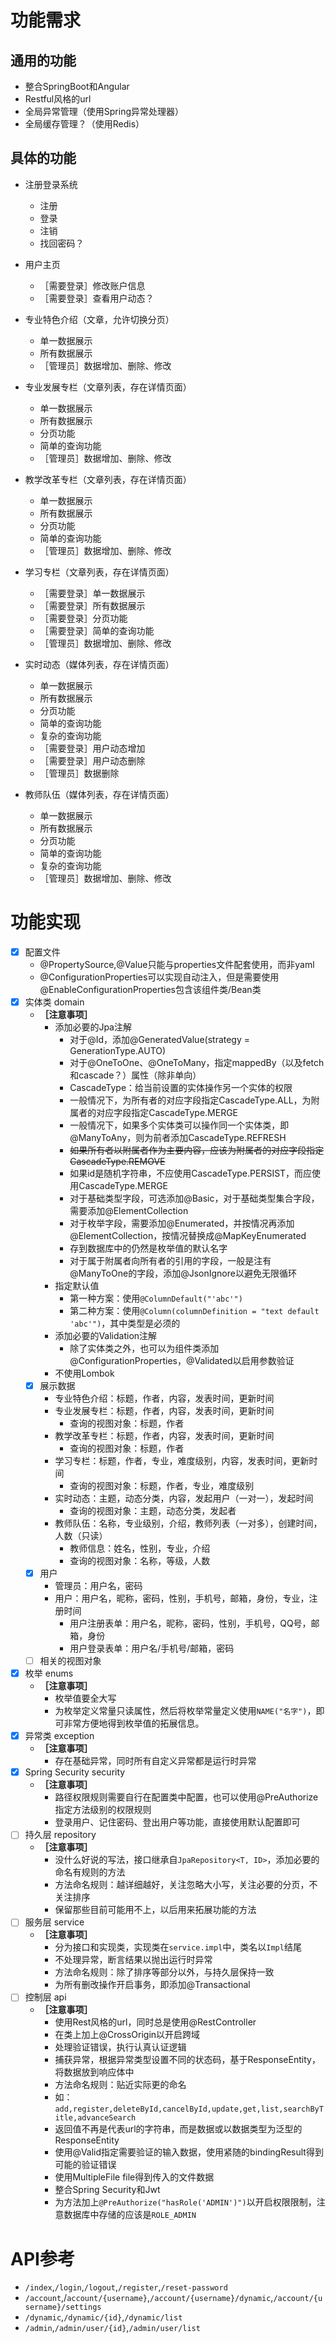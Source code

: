 # 功能需求

## 通用的功能

* 整合SpringBoot和Angular
* Restful风格的url
* 全局异常管理（使用Spring异常处理器）
* 全局缓存管理？（使用Redis）

## 具体的功能

* 注册登录系统
    * 注册
    * 登录
    * 注销
    * 找回密码？
* 用户主页
    * ［需要登录］修改账户信息
    * ［需要登录］查看用户动态？

* 专业特色介绍（文章，允许切换分页）
    * 单一数据展示
    * 所有数据展示
    * ［管理员］数据增加、删除、修改
* 专业发展专栏（文章列表，存在详情页面）
    * 单一数据展示
    * 所有数据展示
    * 分页功能
    * 简单的查询功能
    * ［管理员］数据增加、删除、修改
* 教学改革专栏（文章列表，存在详情页面）
    * 单一数据展示
    * 所有数据展示
    * 分页功能
    * 简单的查询功能
    * ［管理员］数据增加、删除、修改
* 学习专栏（文章列表，存在详情页面）
    * ［需要登录］单一数据展示
    * ［需要登录］所有数据展示
    * ［需要登录］分页功能
    * ［需要登录］简单的查询功能
    * ［管理员］数据增加、删除、修改
* 实时动态（媒体列表，存在详情页面）
    * 单一数据展示
    * 所有数据展示
    * 分页功能
    * 简单的查询功能
    * 复杂的查询功能
	* ［需要登录］用户动态增加
	* ［需要登录］用户动态删除
	* ［管理员］数据删除
* 教师队伍（媒体列表，存在详情页面）
    * 单一数据展示
    * 所有数据展示
    * 分页功能
    * 简单的查询功能
    * 复杂的查询功能
    * ［管理员］数据增加、删除、修改

# 功能实现

- [X] 配置文件
    * @PropertySource,@Value只能与properties文件配套使用，而非yaml
    * @ConfigurationProperties可以实现自动注入，但是需要使用@EnableConfigurationProperties包含该组件类/Bean类
- [X] 实体类 domain
    * **［注意事项］**
        * 添加必要的Jpa注解
            * 对于@Id，添加@GeneratedValue(strategy = GenerationType.AUTO)
            * 对于@OneToOne、@OneToMany，指定mappedBy（以及fetch和cascade？）属性（除非单向）
            * CascadeType：给当前设置的实体操作另一个实体的权限
            * 一般情况下，为所有者的对应字段指定CascadeType.ALL，为附属者的对应字段指定CascadeType.MERGE
            * 一般情况下，如果多个实体类可以操作同一个实体类，即@ManyToAny，则为前者添加CascadeType.REFRESH
            * ~~如果所有者以附属者作为主要内容，应该为附属者的对应字段指定CascadeType.REMOVE~~
            * 如果id是随机字符串，不应使用CascadeType.PERSIST，而应使用CascadeType.MERGE
            * 对于基础类型字段，可选添加@Basic，对于基础类型集合字段，需要添加@ElementCollection
            * 对于枚举字段，需要添加@Enumerated，并按情况再添加@ElementCollection，按情况替换成@MapKeyEnumerated
            * 存到数据库中的仍然是枚举值的默认名字
            * 对于属于附属者向所有者的引用的字段，一般是注有@ManyToOne的字段，添加@JsonIgnore以避免无限循环
        * 指定默认值
            * 第一种方案：使用`@ColumnDefault("'abc'")`
            * 第二种方案：使用`@Column(columnDefinition = "text default 'abc'")`，其中类型是必须的
        * 添加必要的Validation注解
            * 除了实体类之外，也可以为组件类添加@ConfigurationProperties，@Validated以启用参数验证
        * 不使用Lombok
	- [X] 展示数据 
		* 专业特色介绍：标题，作者，内容，发表时间，更新时间
		* 专业发展专栏：标题，作者，内容，发表时间，更新时间
		    * 查询的视图对象：标题，作者
		* 教学改革专栏：标题，作者，内容，发表时间，更新时间
		    * 查询的视图对象：标题，作者
		* 学习专栏：标题，作者，专业，难度级别，内容，发表时间，更新时间
			* 查询的视图对象：标题，作者，专业，难度级别
		* 实时动态：主题，动态分类，内容，发起用户（一对一），发起时间
			* 查询的视图对象：主题，动态分类，发起者
		* 教师队伍：名称，专业级别，介绍，教师列表（一对多），创建时间，人数（只读）
			* 教师信息：姓名，性别，专业，介绍
			* 查询的视图对象：名称，等级，人数
	- [X] 用户
		* 管理员：用户名，密码
		* 用户：用户名，昵称，密码，性别，手机号，邮箱，身份，专业，注册时间
			* 用户注册表单：用户名，昵称，密码，性别，手机号，QQ号，邮箱，身份
			* 用户登录表单：用户名/手机号/邮箱，密码
	- [ ] 相关的视图对象
- [X] 枚举 enums
    * **［注意事项］**
        * 枚举值要全大写
        * 为枚举定义常量只读属性，然后将枚举常量定义使用`NAME("名字")`，即可非常方便地得到枚举值的拓展信息。
- [X] 异常类 exception
    * **［注意事项］**
        * 存在基础异常，同时所有自定义异常都是运行时异常
- [X] Spring Security security
    * **［注意事项］**
        * 路径权限规则需要自行在配置类中配置，也可以使用@PreAuthorize指定方法级别的权限规则
        * 登录用户、记住密码、登出用户等功能，直接使用默认配置即可
- [ ] 持久层 repository
    * **［注意事项］**
        * 没什么好说的写法，接口继承自`JpaRepository<T, ID>`，添加必要的命名有规则的方法
        * 方法命名规则：越详细越好，关注忽略大小写，关注必要的分页，不关注排序
        * 保留那些目前可能用不上，以后用来拓展功能的方法
- [ ] 服务层 service
    * **［注意事项］**
        * 分为接口和实现类，实现类在`service.impl`中，类名以`Impl`结尾
        * 不处理异常，断言结果以抛出运行时异常
        * 方法命名规则：除了排序等部分以外，与持久层保持一致
        * 为所有删改操作开启事务，即添加@Transactional
- [ ] 控制层 api
    * **［注意事项］**
        * 使用Rest风格的url，同时总是使用@RestController
        * 在类上加上@CrossOrigin以开启跨域
        * 处理验证错误，执行认真认证逻辑
        * 捕获异常，根据异常类型设置不同的状态码，基于ResponseEntity，将数据放到响应体中
        * 方法命名规则：贴近实际更的命名
        * 如：`add,register,deleteById,cancelById,update,get,list,searchByTitle,advanceSearch`
        * 返回值不再是代表url的字符串，而是数据或以数据类型为泛型的ResponseEntity
        * 使用@Valid指定需要验证的输入数据，使用紧随的bindingResult得到可能的验证错误
        * 使用MultipleFile file得到传入的文件数据
        * 整合Spring Security和Jwt
        * 为方法加上`@PreAuthorize("hasRole('ADMIN')")`以开启权限限制，注意数据库中存储的应该是`ROLE_ADMIN`

# API参考

* `/index`,`/login`,`/logout`,`/register`,`/reset-password`
* `/account`,/`account/{username}`,`/account/{username}/dynamic`,`/account/{username}/settings`
* `/dynamic`,`/dynamic/{id}`,`/dynamic/list`
* `/admin`,`/admin/user/{id}`,`/admin/user/list`   
